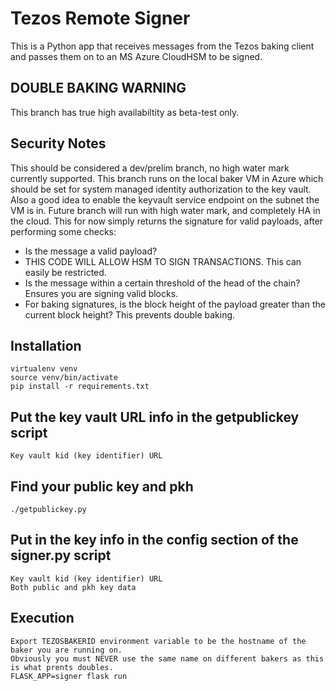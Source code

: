 # Tezos Remote Signer
This is a Python app that receives messages from the Tezos baking client and passes them on to an MS Azure CloudHSM to be signed. 

## DOUBLE BAKING WARNING
This branch has true high availabiltity as beta-test only.

## Security Notes
This should be considered a dev/prelim branch, no high water mark currently supported.  This branch runs on the local baker VM in Azure which should be set for system managed identity authorization to the key vault.  Also a good idea to enable the keyvault service endpoint on the subnet the VM is in.  Future branch will run with high water mark, and completely HA in the cloud.  This for now simply returns the signature for valid payloads, after performing some checks:
* Is the message a valid payload?
* THIS CODE WILL ALLOW HSM TO SIGN TRANSACTIONS.  This can easily be restricted.
* Is the message within a certain threshold of the head of the chain? Ensures you are signing valid blocks.
* For baking signatures, is the block height of the payload greater than the current block height? This prevents double baking.

## Installation
```
virtualenv venv
source venv/bin/activate
pip install -r requirements.txt
```

## Put the key vault URL info in the getpublickey script
```
Key vault kid (key identifier) URL
```

## Find your public key and pkh
```
./getpublickey.py
```

## Put in the key info in the config section of the signer.py script
```
Key vault kid (key identifier) URL
Both public and pkh key data
```

## Execution
```
Export TEZOSBAKERID environment variable to be the hostname of the baker you are running on.
Obviously you must NEVER use the same name on different bakers as this is what prents doubles.
FLASK_APP=signer flask run
```
